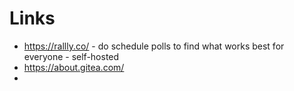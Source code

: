 
# Links
- https://rallly.co/ - do schedule polls to find what works best for everyone - self-hosted
- https://about.gitea.com/
- 
